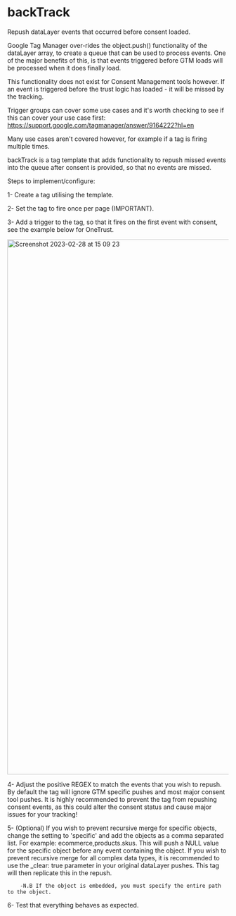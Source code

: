 # backTrack
Repush dataLayer events that occurred before consent loaded.

Google Tag Manager over-rides the object.push() functionality of the dataLayer array, to create a queue that can be used to process events.
One of the major benefits of this, is that events triggered before GTM loads will be processed when it does finally load.

This functionality does not exist for Consent Management tools however. If an event is triggered before the trust logic has loaded - it will be missed by the tracking.

Trigger groups can cover some use cases and it's worth checking to see if this can cover your use case first: https://support.google.com/tagmanager/answer/9164222?hl=en

Many use cases aren't covered however, for example if a tag is firing multiple times.

backTrack is a tag template that adds functionality to repush missed events into the queue after consent is provided, so that no events are missed.

Steps to implement/configure:  

1- Create a tag utilising the template. 

2- Set the tag to fire once per page (IMPORTANT). 

3- Add a trigger to the tag, so that it fires on the first event with consent, see the example below for OneTrust.

<img width="1215" alt="Screenshot 2023-02-28 at 15 09 23" src="https://user-images.githubusercontent.com/125863377/221878439-16792901-e974-454c-818b-6212b0fa579d.png">

4- Adjust the positive REGEX to match the events that you wish to repush. By default the tag will ignore GTM specific pushes and most major consent tool pushes. It is highly recommended to prevent the tag from repushing consent events, as this could alter the consent status and cause major issues for your tracking!

5- (Optional) If you wish to prevent recursive merge for specific objects, change the setting to 'specific' and add the objects as a comma separated list. For example: ecommerce,products.skus.
This will push a NULL value for the specific object before any event containing the object.
If you wish to prevent recursive merge for all complex data types, it is recommended to use the _clear: true parameter in your original dataLayer pushes. This tag will then replicate this in the repush.

        -N.B If the object is embedded, you must specify the entire path to the object.
6- Test that everything behaves as expected.
